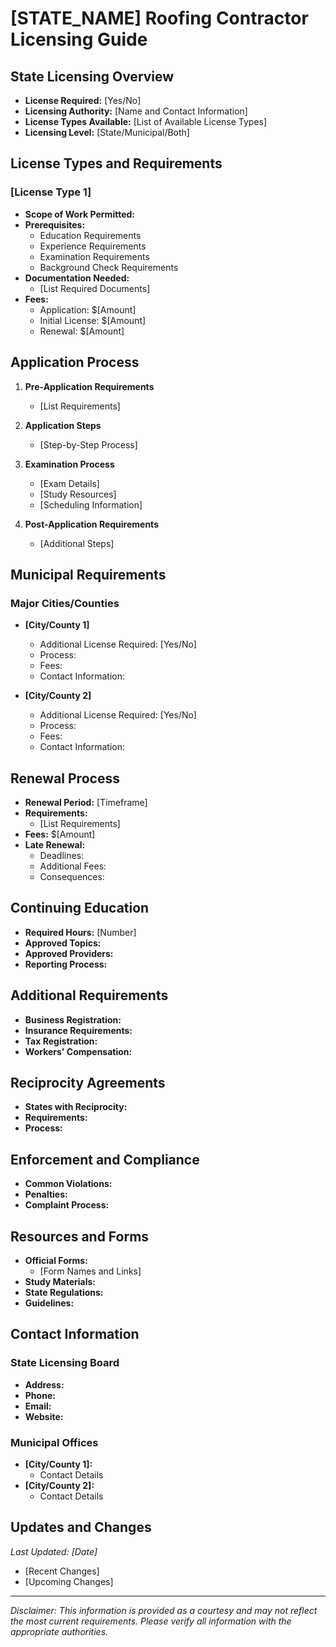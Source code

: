 # [STATE_NAME] Roofing Contractor Licensing Guide

## State Licensing Overview
- **License Required:** [Yes/No]
- **Licensing Authority:** [Name and Contact Information]
- **License Types Available:** [List of Available License Types]
- **Licensing Level:** [State/Municipal/Both]

## License Types and Requirements
### [License Type 1]
- **Scope of Work Permitted:**
- **Prerequisites:**
  * Education Requirements
  * Experience Requirements
  * Examination Requirements
  * Background Check Requirements
- **Documentation Needed:**
  * [List Required Documents]
- **Fees:**
  * Application: $[Amount]
  * Initial License: $[Amount]
  * Renewal: $[Amount]

## Application Process
1. **Pre-Application Requirements**
   - [List Requirements]

2. **Application Steps**
   - [Step-by-Step Process]

3. **Examination Process**
   - [Exam Details]
   - [Study Resources]
   - [Scheduling Information]

4. **Post-Application Requirements**
   - [Additional Steps]

## Municipal Requirements
### Major Cities/Counties
- **[City/County 1]**
  * Additional License Required: [Yes/No]
  * Process:
  * Fees:
  * Contact Information:

- **[City/County 2]**
  * Additional License Required: [Yes/No]
  * Process:
  * Fees:
  * Contact Information:

## Renewal Process
- **Renewal Period:** [Timeframe]
- **Requirements:**
  * [List Requirements]
- **Fees:** $[Amount]
- **Late Renewal:**
  * Deadlines:
  * Additional Fees:
  * Consequences:

## Continuing Education
- **Required Hours:** [Number]
- **Approved Topics:**
- **Approved Providers:**
- **Reporting Process:**

## Additional Requirements
- **Business Registration:**
- **Insurance Requirements:**
- **Tax Registration:**
- **Workers' Compensation:**

## Reciprocity Agreements
- **States with Reciprocity:**
- **Requirements:**
- **Process:**

## Enforcement and Compliance
- **Common Violations:**
- **Penalties:**
- **Complaint Process:**

## Resources and Forms
- **Official Forms:**
  * [Form Names and Links]
- **Study Materials:**
- **State Regulations:**
- **Guidelines:**

## Contact Information
### State Licensing Board
- **Address:**
- **Phone:**
- **Email:**
- **Website:**

### Municipal Offices
- **[City/County 1]:**
  * Contact Details
- **[City/County 2]:**
  * Contact Details

## Updates and Changes
*Last Updated: [Date]*
- [Recent Changes]
- [Upcoming Changes]

---
*Disclaimer: This information is provided as a courtesy and may not reflect the most current requirements. Please verify all information with the appropriate authorities.*
